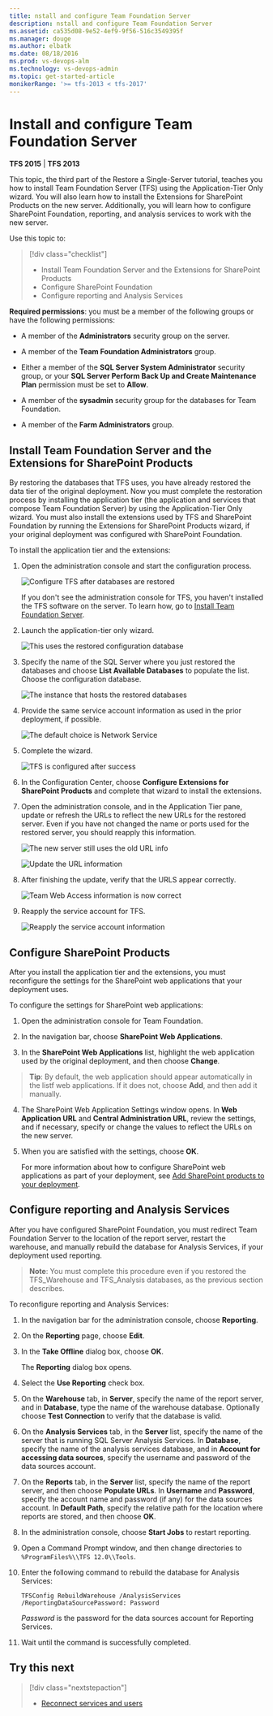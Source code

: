 ```yaml
---
title: nstall and configure Team Foundation Server
description: nstall and configure Team Foundation Server
ms.assetid: ca535d08-9e52-4ef9-9f56-516c3549395f
ms.manager: douge
ms.author: elbatk
ms.date: 08/18/2016
ms.prod: vs-devops-alm
ms.technology: vs-devops-admin
ms.topic: get-started-article
monikerRange: '>= tfs-2013 < tfs-2017'
---
```




# Install and configure Team Foundation Server

**TFS 2015** | **TFS 2013**

This topic, the third part of the Restore a Single-Server tutorial,
teaches you how to install Team Foundation Server (TFS) using the
Application-Tier Only wizard. You will also learn how to install the
Extensions for SharePoint Products on the new server. Additionally, you
will learn how to configure SharePoint Foundation, reporting, and
analysis services to work with the new server.

Use this topic to:

> [!div class="checklist"]
> * Install Team Foundation Server and the Extensions for SharePoint Products
> * Configure SharePoint Foundation 
> * Configure reporting and Analysis Services  


**Required permissions**: you must be a member of the following groups or have the following
permissions:

-   A member of the **Administrators** security group on the server.

-   A member of the **Team Foundation Administrators** group.

-   Either a member of the **SQL Server System Administrator** security group, or your **SQL Server Perform Back Up and Create Maintenance Plan** permission  must be set to **Allow**.

-   A member of the **sysadmin** security group for the databases for Team Foundation.

-   A member of the **Farm Administrators** group.

<a name ="#InstallTFS"></a>
## Install Team Foundation Server and the Extensions for SharePoint Products

By restoring the databases that TFS uses, you have already restored the
data tier of the original deployment. Now you must complete the
restoration process by installing the application tier (the application
and services that compose Team Foundation Server) by using the
Application-Tier Only wizard. You must also install the extensions used
by TFS and SharePoint Foundation by running the Extensions for
SharePoint Products wizard, if your original deployment was configured
with SharePoint Foundation.

To install the application tier and the extensions:

1.  Open the administration console and start the configuration process.

    ![Configure TFS after databases are restored](../_img/ic664999.png)

    If you don't see the administration console for TFS, you haven't
    installed the TFS software on the server. To learn how, go to
    [Install Team Foundation Server](tut-single-svr-prep-new-hw.md#install-tfs).

2.  Launch the application-tier only wizard.

    ![This uses the restored configuration database](../_img/launch-app-tier-wizard.png)

3.  Specify the name of the SQL Server where you just restored the
    databases and choose **List Available Databases** to populate the list. Choose the
    configuration database.

    ![The instance that hosts the restored databases](../_img/app-tier-wiz-sql-name.png)

4.  Provide the same service account information as used in the prior
    deployment, if possible.

    ![The default choice is Network Service](../_img/app-tier-wiz-svc-acct-name.png)

5.  Complete the wizard.

    ![TFS is configured after success](../_img/app-tier-wiz-complete.png)

6.  In the Configuration Center, choose **Configure
    Extensions for SharePoint Products** and complete that wizard
    to install the extensions.

7.  Open the administration console, and in the Application Tier pane,
    update or refresh the URLs to reflect the new URLs for the
    restored server. Even if you have not changed the name or ports used
    for the restored server, you should reapply this information.

    ![The new server still uses the old URL info](../_img/refresh-urls.png)
    
    ![Update the URL information](../_img/refresh-urls2.png)

8.  After finishing the update, verify that the URLS appear correctly.

    ![Team Web Access information is now correct](../_img/refresh-urls3.png)

9.  Reapply the service account for TFS.

    ![Reapply the service account information](../_img/reapply-svc-accts.png)


<a name="ConfigureSPT"></a>
## Configure SharePoint Products

After you install the application tier and the extensions, you must
reconfigure the settings for the SharePoint web applications that your
deployment uses.

To configure the settings for SharePoint web applications:

1.  Open the administration console for Team Foundation.

2.  In the navigation bar, choose **SharePoint Web
    Applications**.

3.  In the **SharePoint Web Applications** list,
    highlight the web application used by the original deployment, and
    then choose **Change**.

   > **Tip**:
   > By default, the web application should appear automatically in the listf web applications. If it does not, choose **Add**, and then add it manually.
 

4.  The SharePoint Web Application Settings window opens. In **Web Application URL** and 
    **Central Administration URL**, review the
    settings, and if necessary, specify or change the values to reflect
    the URLs on the new server.

5.  When you are satisfied with the settings, choose **OK**.

    For more information about how to configure SharePoint web
    applications as part of your deployment, see [Add SharePoint products to your deployment](../add-sharepoint-to-tfs.md).

<a name="RestoreWarehouse"></a>
## Configure reporting and Analysis Services

After you have configured SharePoint Foundation, you must redirect Team
Foundation Server to the location of the report server, restart the
warehouse, and manually rebuild the database for Analysis Services, if
your deployment used reporting.

> **Note**:
> You must complete this procedure even if you restored the TFS\_Warehouse and TFS\_Analysis databases, as the previous section describes.

To reconfigure reporting and Analysis Services:

1.  In the navigation bar for the administration console, choose **Reporting**.

2.  On the **Reporting** page, choose **Edit**.

3.  In the **Take Offline** dialog box, choose **OK**.

    The **Reporting** dialog box opens.

4.  Select the **Use Reporting** check box.

5.  On the **Warehouse** tab, in **Server**, specify the name of the report server,
    and in **Database**, type the name of the
    warehouse database. Optionally choose **Test Connection** to verify that the database is valid.

6.  On the **Analysis Services** tab, in the
    **Server** list, specify the name of the
    server that is running SQL Server Analysis Services. In 
    **Database**, specify the name of the analysis
    services database, and in **Account for accessing
    data sources**, specify the username and password of the data
    sources account.

7.  On the **Reports** tab, in the **Server** list, specify the name of the report
    server, and then choose **Populate URLs**. In **Username** and **Password**, specify the account name and password
    (if any) for the data sources account. In **Default Path**, specify the relative path for the
    location where reports are stored, and then choose **OK**.

8.  In the administration console, choose **Start Jobs** to restart reporting.

9.  Open a Command Prompt window, and then change directories to
    `%ProgramFiles%\\TFS 12.0\\Tools`.

10. Enter the following command to rebuild the database for Analysis
    Services:

    `TFSConfig RebuildWarehouse /AnalysisServices /ReportingDataSourcePassword: Password`

    *Password* is the password for the data sources account for Reporting Services.

11. Wait until the command is successfully completed.


## Try this next

> [!div class="nextstepaction"]
> * [Reconnect services and users](tut-single-svr-reconn-svcs-users.md)
